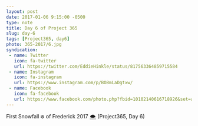 ```yaml
---
layout: post
date: 2017-01-06 9:15:00 -0500
type: note
title: Day 6 of Project 365
slug: day-6
tags: [Project365, day6]
photo: 365-2017/6.jpg
syndication:
 - name: Twitter
   icon: fa-twitter
   url: https://twitter.com/EddieHinkle/status/817563364859715584
 - name: Instagram
   icon: fa-instagram
   url: https://www.instagram.com/p/BO8mLaDgtxw/
 - name: Facebook
   icon: fa-facebook
   url: https://www.facebook.com/photo.php?fbid=10102140616718926&set=a.10102131355967546.1073741838.19506647&type=3&theater
---
```

First Snowfall ❄️ of Frederick 2017 🌨 (Project365, Day 6)